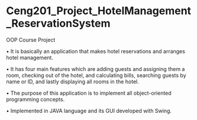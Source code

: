 # Ceng201_Project_HotelManagement_ReservationSystem
OOP Course Project

• It is basically an application that makes hotel reservations and arranges hotel management.

• It has four main features which are adding guests and assigning them a room, checking out of the hotel,
and calculating bills, searching guests by name or ID, and lastly displaying all rooms in the hotel.

• The purpose of this application is to implement all object-oriented programming concepts.

• Implemented in JAVA language and its GUI developed with Swing.
